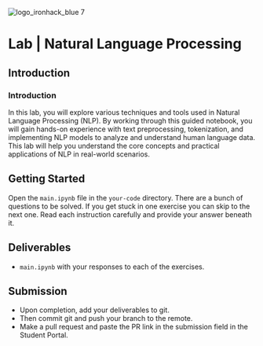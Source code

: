 ![logo_ironhack_blue 7](https://user-images.githubusercontent.com/23629340/40541063-a07a0a8a-601a-11e8-91b5-2f13e4e6b441.png)

# Lab | Natural Language Processing

## Introduction

### Introduction

In this lab, you will explore various techniques and tools used in Natural Language Processing (NLP). By working through this guided notebook, you will gain hands-on experience with text preprocessing, tokenization, and implementing NLP models to analyze and understand human language data. This lab will help you understand the core concepts and practical applications of NLP in real-world scenarios.

## Getting Started

Open the `main.ipynb` file in the `your-code` directory. There are a bunch of questions to be solved. If you get stuck in one exercise you can skip to the next one. Read each instruction carefully and provide your answer beneath it.

## Deliverables

- `main.ipynb` with your responses to each of the exercises.

## Submission

- Upon completion, add your deliverables to git. 
- Then commit git and push your branch to the remote.
- Make a pull request and paste the PR link in the submission field in the Student Portal.
